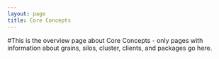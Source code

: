 ```yaml
---
layout: page
title: Core Concepts
---
```

#This is the overview page about Core Concepts - only pages with information about grains, silos, cluster, clients, and packages go here.


